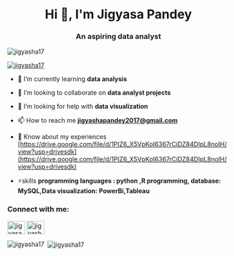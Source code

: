 <h1 align="center">Hi 👋, I'm Jigyasa Pandey</h1>
<h3 align="center">An aspiring data analyst</h3>

<p align="left"> <img src="https://komarev.com/ghpvc/?username=jigyasha17&label=Profile%20views&color=0e75b6&style=flat" alt="jigyasha17" /> </p>

<p align="left"> <a href="https://github.com/ryo-ma/github-profile-trophy"><img src="https://github-profile-trophy.vercel.app/?username=jigyasha17" alt="jigyasha17" /></a> </p>

- 🌱 I’m currently learning **data analysis**

- 👯 I’m looking to collaborate on **data analyst projects**

- 🤝 I’m looking for help with **data visualization**

- 📫 How to reach me **jigyashapandey2017@gmail.com**

- 📄 Know about my experiences [https://drive.google.com/file/d/1PIZ6_X5VpKoI6367rCiDZ84DIpL8noIH/view?usp=drivesdk](https://drive.google.com/file/d/1PIZ6_X5VpKoI6367rCiDZ84DIpL8noIH/view?usp=drivesdk)

- ⚡skills **programming languages : python ,R programming, database: MySQL,Data visualization: PowerBi,Tableau**

<h3 align="left">Connect with me:</h3>
<p align="left">
<a href="https://linkedin.com/in/jigyasa pandey" target="blank"><img align="center" src="https://raw.githubusercontent.com/rahuldkjain/github-profile-readme-generator/master/src/images/icons/Social/linked-in-alt.svg" alt="jigyasa pandey" height="30" width="40" /></a>
<a href="https://instagram.com/jigyasha_17_" target="blank"><img align="center" src="https://raw.githubusercontent.com/rahuldkjain/github-profile-readme-generator/master/src/images/icons/Social/instagram.svg" alt="jigyasha_17_" height="30" width="40" /></a>
</p>

<p><img align="left" src="https://github-readme-stats.vercel.app/api/top-langs?username=jigyasha17&show_icons=true&locale=en&layout=compact" alt="jigyasha17" /></p>

<p>&nbsp;<img align="center" src="https://github-readme-stats.vercel.app/api?username=jigyasha17&show_icons=true&locale=en" alt="jigyasha17" /></p>
